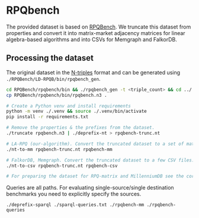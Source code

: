 # RPQbench

The provided dataset is based on [RPQBench](https://github.com/Mamenglu/LD-RPQB). We truncate this dataset from properties and convert it into matrix-market adjacency matrices for linear algebra-based algorithms and into CSVs for Memgraph and FalkorDB.

## Processing the dataset

The original dataset in the [N-triples](https://www.w3.org/TR/n-triples/) format and can be generated using `./RPQBench/LD-RPQB/bin/rpqbench_gen`.

```bash
cd RPQBench/rpqbench/bin && ./rpqbench_gen -t <triple_count> && cd ../../..
cp RPQBench/rpqbench/bin/rpqbench.n3 .

# Create a Python venv and install requirements
python -m venv ./.venv && source ./.venv/bin/activate
pip install -r requirements.txt

# Remove the properties & the prefixes from the dataset.
./truncate rpqbench.n3 | ./deprefix-nt > rpqbench-trunc.nt

# LA-RPQ (our-algorithm). Convert the truncated dataset to a set of matrix-market files.
./nt-to-mm rpqbench-trunc.nt rpqbench-mm

# FalkorDB, Memgraph. Convert the truncated dataset to a few CSV files.
./nt-to-csv rpqbench-trunc.nt rpqbench-csv

# For preparing the dataset for RPQ-matrix and MillenniumDB see the corresponding Databases dir.
```

Queries are all paths. For evaluating single-source/single destination benchmarks you need to explicitly specify the sources.

```
./deprefix-sparql ./sparql-queries.txt ./rpqbench-mm ./rpqbench-queries
```
